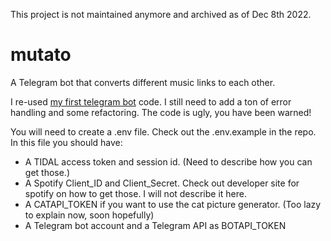 This project is not maintained anymore and archived as of Dec 8th 2022.

# mutato
A Telegram bot that converts different music links to each other.

I re-used [my first telegram bot](https://github.com/emresaglam/telegrambot) code. I still need to add a ton of error handling and some refactoring. The code is ugly, you have been warned!


You will need to create a .env file. Check out the .env.example in the repo. In this file you should have:
* A TIDAL access token and session id. (Need to describe how you can get those.) 
* A Spotify Client_ID and Client_Secret. Check out developer site for spotify on how to get those. I will not describe it here. 
* A CATAPI_TOKEN if you want to use the cat picture generator. (Too lazy to explain now, soon hopefully)
* A Telegram bot account and a Telegram API as BOTAPI_TOKEN
